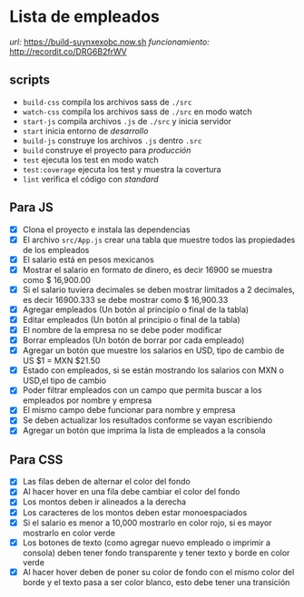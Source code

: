 # Lista de empleados

*url:* https://build-suynxexobc.now.sh
*funcionamiento:* http://recordit.co/DRG6B2frWV

## scripts

* `build-css` compila los archivos sass de `./src`
* `watch-css` compila los archivos sass de `./src` en modo watch
* `start-js` compila archivos `.js` de `./src` y inicia servidor
* `start` inicia entorno de *desarrollo*
* `build-js` construye los archivos `.js` dentro `.src`
* `build` construye el proyecto para *producción*
* `test` ejecuta los test en modo watch
* `test:coverage` ejecuta los test y muestra la covertura
* `lint` verifica el código con *standard*

## Para JS

- [x] Clona el proyecto e instala las dependencias
- [x] El archivo `src/App.js` crear una tabla que muestre todos las propiedades de los empleados
- [x] El salario está en pesos mexicanos
- [x] Mostrar el salario en formato de dinero, es decir 16900 se muestra como $ 16,900.00
- [x] Si el salario tuviera decimales se deben mostrar limitados a 2 decimales, es decir 16900.333 se debe mostrar como $ 16,900.33
- [x] Agregar empleados (Un botón al principio o final de la tabla)
- [x] Editar empleados (Un botón al principio o final de la tabla)
- [x] El nombre de la empresa no se debe poder modificar
- [x] Borrar empleados (Un botón de borrar por cada empleado)
- [x] Agregar un botón que muestre los salarios en USD, tipo de cambio de US $1 = MXN $21.50
- [x] Estado con empleados, si se están mostrando los salarios con MXN o USD,el tipo de cambio
- [x] Poder filtrar empleados con un campo que permita buscar a los empleados por nombre y empresa
- [x] El mismo campo debe funcionar para nombre y empresa
- [x] Se deben actualizar los resultados conforme se vayan escribiendo
- [x] Agregar un botón que imprima la lista de empleados a la consola

## Para CSS

- [x]  Las filas deben de alternar el color del fondo
- [x]  Al hacer hover en una fila debe cambiar el color del fondo
- [x]  Los montos deben ir alineados a la derecha
- [x]  Los caracteres de los montos deben estar monoespaciados
- [x]  Si el salario es menor a 10,000 mostrarlo en color rojo, si es mayor mostrarlo en color verde
- [x]  Los botones de texto (como agregar nuevo empleado o imprimir a consola) deben tener fondo transparente y tener texto y borde en color verde
- [x]  Al hacer hover deben de poner su color de fondo con el mismo color del borde y el texto pasa a ser color blanco, esto debe tener una transición
